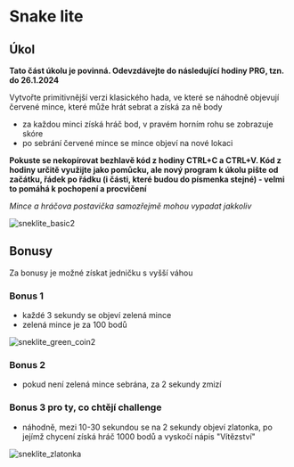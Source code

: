 # Snake lite


## Úkol

**Tato část úkolu je povinná. Odevzdávejte do následující hodiny PRG, tzn. do 26.1.2024**

Vytvořte primitivnější verzi klasického hada, ve které se náhodně objevují červené mince, které může hrát sebrat a získá za ně body

* za každou minci získá hráč bod, v pravém horním rohu se zobrazuje skóre
* po sebrání červené mince se mince objeví na nové lokaci

**Pokuste se nekopírovat bezhlavě kód z hodiny CTRL+C a CTRL+V. Kód z hodiny určitě využijte jako pomůcku, ale nový program k úkolu pište od začátku, řádek po řádku (i části, které budou do písmenka stejné) - velmi to pomáhá k pochopení a procvičení**


*Mince a hráčova postavička samozřejmě mohou vypadat jakkoliv* 

  
![sneklite_basic2](https://github.com/JS-Trebesin/snek_lite/assets/84028625/035e0722-601b-4519-9524-b3e4cf10503f)


## Bonusy

Za bonusy je možné získat jedničku s vyšší váhou

### Bonus 1

* každé 3 sekundy se objeví zelená mince
* zelená mince je za 100 bodů


![sneklite_green_coin2](https://github.com/JS-Trebesin/snek_lite/assets/84028625/a70bc83f-329f-4cc4-9304-708665e9f166)

### Bonus 2

* pokud není zelená mince sebrána, za 2 sekundy zmizí


### Bonus 3 pro ty, co chtějí challenge

* náhodně, mezi 10-30 sekundou se na 2 sekundy objeví zlatonka, po jejímž chycení získá hráč 1000 bodů a vyskočí nápis "Vítězství"
  
![sneklite_zlatonka](https://github.com/JS-Trebesin/snek_lite/assets/84028625/3abd3d60-d231-40f8-9822-2369d24b43c0)
